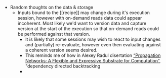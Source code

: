 - Random thoughts on the data & storage
	- Inputs bound to the [[recipe]] may change during it's execution session, however with on-demand reads data could appear incoherent. Most likely we'd want to version data and capture version at the start of the execution so that on-demand reads could be performed against that version.
		- It is likely that some sessions may wish to react to input changes and (partially) re-evaluate, however even then evaluating against a coherent version seems desired.
		- This reminds me of how in Alexey Radul disertation [“Propagation Networks: A Flexible and Expressive Substrate for Computation”](https://dspace.mit.edu/bitstream/handle/1721.1/49525/MIT-CSAIL-TR-2009-053.pdf), "dependency directed backtracking
		-
